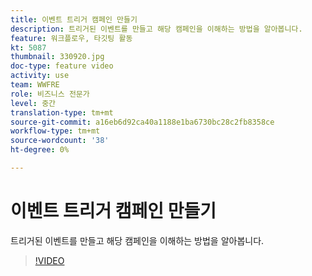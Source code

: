 ```yaml
---
title: 이벤트 트리거 캠페인 만들기
description: 트리거된 이벤트를 만들고 해당 캠페인을 이해하는 방법을 알아봅니다.
feature: 워크플로우, 타깃팅 활동
kt: 5087
thumbnail: 330920.jpg
doc-type: feature video
activity: use
team: WWFRE
role: 비즈니스 전문가
level: 중간
translation-type: tm+mt
source-git-commit: a16eb6d92ca40a1188e1ba6730bc28c2fb8358ce
workflow-type: tm+mt
source-wordcount: '38'
ht-degree: 0%

---
```



# 이벤트 트리거 캠페인 만들기

트리거된 이벤트를 만들고 해당 캠페인을 이해하는 방법을 알아봅니다.

>[!VIDEO](https://video.tv.adobe.com/v/330920?quality=12)
